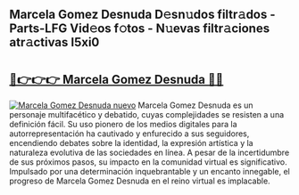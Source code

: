 ## Marcela Gomez Desnuda D𝚎sn𝚞dos filtr𝚊dos - Parts-LFG Vid𝚎os f𝚘tos - N𝚞evas filtr𝚊ciones atr𝚊ctivas I5xi0

# <h2><a href="http://mbcex1.tromn.icu/?c=Marcela+Gomez+Desnuda">🔗👉👉👉 Marcela Gomez Desnuda 🔗🔗</a></h2>

[![Marcela Gomez Desnuda nuevo](https://i.imgur.com/pEAQMta.gif)](http://mbcex1.tromn.icu/?c=Marcela+Gomez+Desnuda)
Marcela Gomez Desnuda es un personaje multifacético y debatido, cuyas complejidades se resisten a una definición fácil.  Su uso pionero de los medios digitales para la autorrepresentación ha cautivado y enfurecido a sus seguidores, encendiendo debates sobre la identidad, la expresión artística y la naturaleza evolutiva de las sociedades en línea. A pesar de la incertidumbre de sus próximos pasos, su impacto en la comunidad virtual es significativo. Impulsado por una determinación inquebrantable y un encanto innegable, el progreso de Marcela Gomez Desnuda en el reino virtual es implacable.
